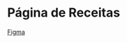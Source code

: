 # Página de Receitas

[Figma](https://www.figma.com/file/rUQay5hYdcCVfqctn8VI5R/P%C3%A1gina-de-Receita?type=design&node-id=0-1&mode=design&t=n8cTLRx708MtCjCQ-0)

